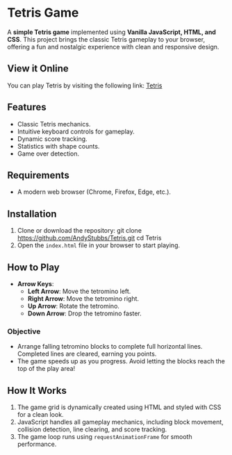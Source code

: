 # Tetris Game

A **simple Tetris game** implemented using **Vanilla JavaScript, HTML, and CSS**. This project brings the classic Tetris gameplay to your browser, offering a fun and nostalgic experience with clean and responsive design.

## View it Online
You can play Tetris by visiting the following link:
[Tetris](https://www.andyswebgames.com/games/tetris/)

## Features
- Classic Tetris mechanics.
- Intuitive keyboard controls for gameplay.
- Dynamic score tracking.
- Statistics with shape counts.
- Game over detection.

## Requirements
- A modern web browser (Chrome, Firefox, Edge, etc.).

## Installation
1. Clone or download the repository:
   git clone https://github.com/AndyStubbs/Tetris.git
   cd Tetris
2. Open the `index.html` file in your browser to start playing.

## How to Play
- **Arrow Keys**:
  - **Left Arrow**: Move the tetromino left.
  - **Right Arrow**: Move the tetromino right.
  - **Up Arrow**: Rotate the tetromino.
  - **Down Arrow**: Drop the tetromino faster.

### Objective
- Arrange falling tetromino blocks to complete full horizontal lines. Completed lines are cleared, earning you points.
- The game speeds up as you progress. Avoid letting the blocks reach the top of the play area!

## How It Works
1. The game grid is dynamically created using HTML and styled with CSS for a clean look.
2. JavaScript handles all gameplay mechanics, including block movement, collision detection, line clearing, and score tracking.
3. The game loop runs using `requestAnimationFrame` for smooth performance.
